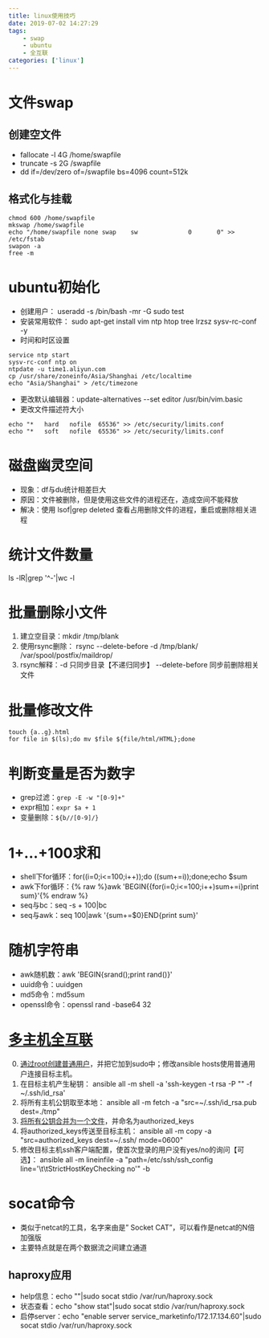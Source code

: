 ```yaml
---
title: linux使用技巧
date: 2019-07-02 14:27:29
tags:
    - swap
    - ubuntu
    - 全互联
categories: ['linux']
---
```

# 文件swap
## 创建空文件
*  fallocate -l 4G /home/swapfile 
*  truncate -s 2G /swapfile 
*  dd if=/dev/zero of=/swapfile bs=4096 count=512k  

## 格式化与挂载
```
chmod 600 /home/swapfile
mkswap /home/swapfile
echo "/home/swapfile none swap    sw              0       0" >> /etc/fstab
swapon -a
free -m
```
# ubuntu初始化
* 创建用户： useradd -s /bin/bash -mr -G sudo test  
* 安装常用软件： sudo apt-get install vim ntp htop tree lrzsz sysv-rc-conf -y
* 时间和时区设置

```
service ntp start
sysv-rc-conf ntp on
ntpdate -u time1.aliyun.com
cp /usr/share/zoneinfo/Asia/Shanghai /etc/localtime
echo "Asia/Shanghai" > /etc/timezone
```

* 更改默认编辑器：update-alternatives --set editor /usr/bin/vim.basic
* 更改文件描述符大小

```
echo "*   hard   nofile  65536" >> /etc/security/limits.conf
echo "*   soft   nofile  65536" >> /etc/security/limits.conf
```

# 磁盘幽灵空间
- 现象：df与du统计相差巨大
- 原因：文件被删除，但是使用这些文件的进程还在，造成空间不能释放
- 解决：使用 lsof|grep deleted 查看占用删除文件的进程，重启或删除相关进程

# 统计文件数量 
ls -lR|grep '^-'|wc -l 
# 批量删除小文件
1. 建立空目录：mkdir /tmp/blank
2. 使用rsync删除： rsync --delete-before -d /tmp/blank/ /var/spool/postfix/maildrop/ 
3. rsync解释：-d 只同步目录【不递归同步】 --delete-before 同步前删除相关文件

# 批量修改文件
```
touch {a..g}.html
for file in $(ls);do mv $file ${file/html/HTML};done
```
# 判断变量是否为数字
* grep过滤：`grep -E -w "[0-9]+"`
* expr相加：`expr $a + 1`
* 变量删除：`${b//[0-9]/}`

# 1+...+100求和
* shell下for循环：for((i=0;i<=100;i++));do ((sum+=i));done;echo $sum
* awk下for循环：{% raw %}awk 'BEGIN{{for(i=0;i<=100;i++)sum+=i}print sum}'{% endraw %}
* seq与bc：seq -s + 100|bc
* seq与awk：seq 100|awk '{sum+=$0}END{print sum}'

# 随机字符串
* awk随机数：awk 'BEGIN{srand();print rand()}'
* uuid命令：uuidgen
* md5命令：md5sum
* openssl命令：openssl rand -base64 32

# [多主机全互联][ssh-conn]
0. [通过root创建普通用户][create-user]，并把它加到sudo中；修改ansible hosts使用普通用户连接目标主机。
1. 在目标主机产生秘钥： ansible all -m shell -a 'ssh-keygen -t rsa -P "" -f ~/.ssh/id_rsa' 
2. 将所有主机公钥取至本地： ansible all -m fetch -a "src=~/.ssh/id_rsa.pub dest=./tmp"  
3. [将所有公钥合并为一个文件][merge-pubkey]，并命名为authorized_keys
4. 将authorized_keys传送至目标主机： ansible all -m copy -a "src=authorized_keys dest=~/.ssh/ mode=0600" 
5. 修改目标主机ssh客户端配置，使首次登录的用户没有yes/no的询问【可选】： ansible all -m lineinfile -a "path=/etc/ssh/ssh_config line='\t\tStrictHostKeyChecking no'" -b 

# socat命令
* 类似于netcat的工具，名字来由是” Socket CAT”，可以看作是netcat的N倍加强版  
* 主要特点就是在两个数据流之间建立通道

## haproxy应用
* help信息：echo ""|sudo socat stdio /var/run/haproxy.sock
* 状态查看：echo "show stat"|sudo socat stdio /var/run/haproxy.sock
* 启停server：echo "enable server service_marketinfo/172.17.134.60"|sudo socat stdio /var/run/haproxy.sock

[ssh-conn]: https://github.com/simple0426/sysadm/tree/master/ansible/playbook/ssh_conn_all
[merge-pubkey]: https://github.com/simple0426/sysadm/blob/master/ansible/playbook/ssh_conn_all/join_sshkey.py
[create-user]: https://github.com/simple0426/sysadm/blob/master/ansible/playbook/ssh_conn_all/create_user.yml

